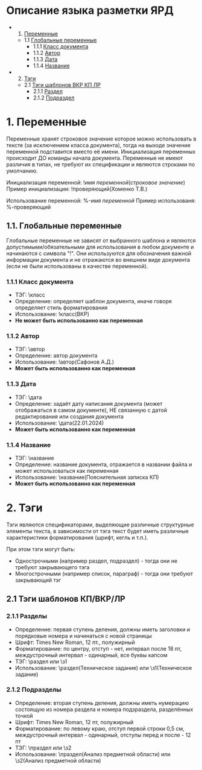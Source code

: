 # Описание языка разметки ЯРД

* 1. [Переменные](#vars)
    * 1.1 [Глобальные переменные](#global_vars)
        * 1.1.1 [Класс документа](#global_class)
        * 1.1.2 [Автор](#global_author)
        * 1.1.3 [Дата](#global_date)
        * 1.1.4 [Название](#global_name)
* 2. [Тэги](#tags)
    * 2.1 [Тэги шаблонов ВКР КП ЛР](#uni_tags)
        * 2.1.1 [Раздел](#uni_section)
        * 2.1.2 [Подраздел](#uni_usection)

# 1. Переменные <a name="vars"></a>

Переменные хранят строковое значение которое можно использовать в тексте (за исключением класса документа), тогда на выходе значение переменной подставится вместо её имени.
Инициализация переменных происходит ДО команды начала документа. Переменные не имеют различия в типах, не требуют их спецификации и являются строками по умолчанию.

Инициализация переменной: !*имя переменной*(*строковое значение*)
Пример инициализации: !проверяющий(Хоменко Т.В.)

Использование переменной: %-*имя переменной*
Пример использованя: %-проверяющий

## 1.1. Глобальные переменные <a name="global_vars"></a>

Глобальные переменные не зависят от выбранного шаблона и являются допустимыми/обязательными для использования в любом документе и начинаются с символа "!". Они используются для обозначения важной информации документа и не отражаются во внешнем виде документа (если не были использованы в качестве переменной). 

### 1.1.1 Класс документа <a name="global_class"></a>

* ТЭГ: \класс
* Определение: определяет шаблон документа, иначе говоря определяет стиль форматирования 
* Использование: !класс(ВКР)
* **Не может быть использованно как переменная**

### 1.1.2 Автор <a name="global_author"></a>

* ТЭГ: \автор
* Определение: автор документа
* Использование: !автор(Сафонов А.Д.)
* **Может быть использованно как переменная**

### 1.1.3 Дата <a name="global_date"></a>

* ТЭГ: \дата
* Определение: задаёт дату написания документа (может отображаться в самом документе), НЕ связанную с датой редактирования или создания документа
* Использование: \дата(22.01.2024)
* **Может быть использованно как переменная**

### 1.1.4 Название <a name="global_name"></a>

* ТЭГ: \название
* Определение: название документа, отражается в названии файла и может использоваться как переменная 
* Использование: \название(Пояснительная записка КП)
* **Может быть использованно как переменная**

# 2. Тэги <a name="tags"></a>

Тэги являются спецификаторами, выделяющие различные структурные элементы текста, в зависимости от тэга текст будет иметь различные характеристики форматирования (шрифт, кегль и т.п.). 

При этом тэги могут быть:
* Однострочными (например раздел, подраздел) - тогда они не требуют закрывающего тэга 
* Многострочными (например список, параграф) - тогда они требуют закрывающий тэг 

## 2.1 Тэги шаблонов КП/ВКР/ЛР <a name="uni_tags"></a>

### 2.1.1 Разделы <a name="uni_section"></a>

* Определение: первая ступень деления, должны иметь заголовки и порядковые номера и начинаться с новой страницы
* Шрифт: Times New Roman, 12 пт., полужирный
* Форматирование: по центру, отступ - нет, интервал после 18 пт, междустрочный интервал - одинарный, все буквы капсом
* ТЭГ: \раздел или \з1
* Использование: \раздел(Техническое задание) или \з1(Техническое задание)

### 2.1.2 Подразделы <a name="uni_usection"></a>

* Определение: вторая ступень деления, должны иметь нумерацию состоящую из номера раздела и номера подзраздела, разделённых точкой
* Шрифт: Times New Roman, 12 пт, полужирный 
* Форматирование: по левому краю, отступ первой строки 0,5 см, междустрочный интервал - одинарный, отступы перед и после - 12 пт
* ТЭГ: \праздел или \з2
* Использование: \праздел(Анализ предметной области) или \з2(Анализ предметной области)



